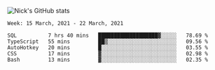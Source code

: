 ![Nick's GitHub stats](https://github-readme-stats.vercel.app/api?username=nickdark&theme=vue&show_icons=true)


<!--START_SECTION:waka-->
```text
Week: 15 March, 2021 - 22 March, 2021

SQL          7 hrs 40 mins   ███████████████████▓░░░░░   78.69 % 
TypeScript   55 mins         ██▒░░░░░░░░░░░░░░░░░░░░░░   09.56 % 
AutoHotkey   20 mins         █░░░░░░░░░░░░░░░░░░░░░░░░   03.55 % 
CSS          17 mins         ▓░░░░░░░░░░░░░░░░░░░░░░░░   02.98 % 
Bash         13 mins         ▓░░░░░░░░░░░░░░░░░░░░░░░░   02.35 % 
```
<!--END_SECTION:waka-->

<!--
**nickdark/nickdark** is a ✨ _special_ ✨ repository because its `README.md` (this file) appears on your GitHub profile.

Here are some ideas to get you started:

- 🔭 I’m currently working on ...
- 🌱 I’m currently learning ...
- 👯 I’m looking to collaborate on ...
- 🤔 I’m looking for help with ...
- 💬 Ask me about ...
- 📫 How to reach me: ...
- 😄 Pronouns: ...
- ⚡ Fun fact: ...
-->

